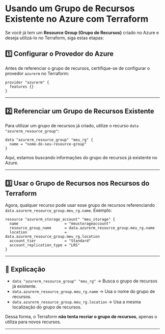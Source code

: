 # Usando um Grupo de Recursos Existente no Azure com Terraform

Se você já tem um **Resource Group (Grupo de Recursos)** criado no Azure e deseja utilizá-lo no Terraform, siga estas etapas:

## 1️⃣ Configurar o Provedor do Azure
Antes de referenciar o grupo de recursos, certifique-se de configurar o provedor `azurerm` no Terraform:

```hcl
provider "azurerm" {
  features {}
}
```

---

## 2️⃣ Referenciar um Grupo de Recursos Existente
Para utilizar um grupo de recursos já criado, utilize o recurso `data "azurerm_resource_group"`:

```hcl
data "azurerm_resource_group" "meu_rg" {
  name = "nome-do-seu-resource-group"
}
```

Aqui, estamos buscando informações do grupo de recursos já existente no Azure.

---

## 3️⃣ Usar o Grupo de Recursos nos Recursos do Terraform
Agora, qualquer recurso pode usar esse grupo de recursos referenciando `data.azurerm_resource_group.meu_rg.name`. Exemplo:

```hcl
resource "azurerm_storage_account" "meu_storage" {
  name                     = "meustorageaccount"
  resource_group_name      = data.azurerm_resource_group.meu_rg.name
  location                 = data.azurerm_resource_group.meu_rg.location
  account_tier             = "Standard"
  account_replication_type = "LRS"
}
```

---

## 🔹 Explicação
- `data "azurerm_resource_group" "meu_rg"` → Busca o grupo de recursos já existente.
- `data.azurerm_resource_group.meu_rg.name` → Usa o nome do grupo de recursos.
- `data.azurerm_resource_group.meu_rg.location` → Usa a mesma localização do grupo de recursos.

Dessa forma, o Terraform **não tenta recriar o grupo de recursos**, apenas o utiliza para novos recursos.

---


